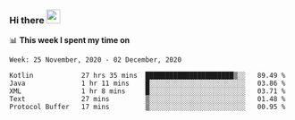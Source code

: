 ### Hi there <a href="https://www.gautamkrishnar.com/"><img src="https://media.giphy.com/media/hvRJCLFzcasrR4ia7z/giphy.gif" width="25px"></a>

📊 **This week I spent my time on**

<!--START_SECTION:waka-->
```text
Week: 25 November, 2020 - 02 December, 2020

Kotlin            27 hrs 35 mins  ██████████████████████▒░░   89.49 % 
Java              1 hr 11 mins    █░░░░░░░░░░░░░░░░░░░░░░░░   03.86 % 
XML               1 hr 8 mins     █░░░░░░░░░░░░░░░░░░░░░░░░   03.71 % 
Text              27 mins         ▒░░░░░░░░░░░░░░░░░░░░░░░░   01.48 % 
Protocol Buffer   17 mins         ▒░░░░░░░░░░░░░░░░░░░░░░░░   00.95 % 
```
<!--END_SECTION:waka-->
